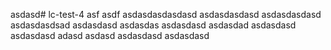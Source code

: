asdasd# lc-test-4
asf asdf
 asdasdasdasdasd
asdasdasdasd
asdasdasdasd
asdasdasdsad
asdasdasd
asdasdas
asdasdasd
asdasdad
asdasdasd
asdasdasd
adasd
asdasd
asdasdasd
asdasdasd
